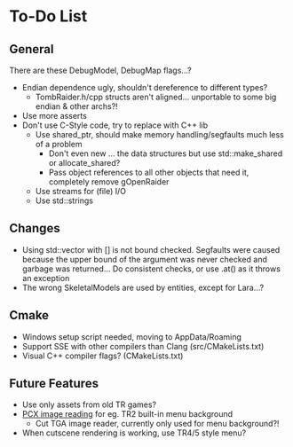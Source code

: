 # To-Do List

## General

There are these DebugModel, DebugMap flags...?

* Endian dependence ugly, shouldn't dereference to different types?
    * TombRaider.h/cpp structs aren't aligned... unportable to some big endian & other archs?!
* Use more asserts
* Don't use C-Style code, try to replace with C++ lib
    * Use shared_ptr, should make memory handling/segfaults much less of a problem
        * Don't even new ... the data structures but use std::make_shared or allocate_shared?
        * Pass object references to all other objects that need it, completely remove gOpenRaider
    * Use streams for (file) I/O
    * Use std::strings

## Changes

* Using std::vector with [] is not bound checked. Segfaults were caused because the upper bound of the argument was never checked and garbage was returned... Do consistent checks, or use .at() as it throws an exception
* The wrong SkeletalModels are used by entities, except for Lara...?

## Cmake

* Windows setup script needed, moving to AppData/Roaming
* Support SSE with other compilers than Clang (src/CMakeLists.txt)
* Visual C++ compiler flags? (CMakeLists.txt)

## Future Features

* Use only assets from old TR games?
* [PCX image reading](http://bespin.org/~qz/pc-gpe/pcx.txt) for eg. TR2 built-in menu background
    * Cut TGA image reader, currently only used for menu background?!
* When cutscene rendering is working, use TR4/5 style menu?

